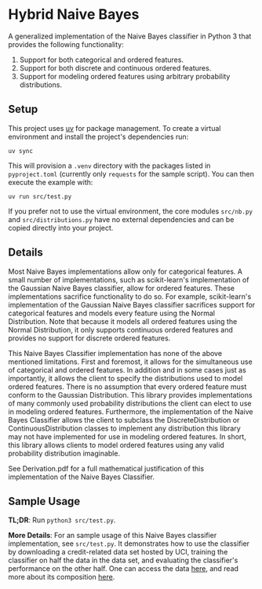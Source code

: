 # Hybrid Naive Bayes


A generalized implementation of the Naive Bayes classifier in Python 3 that provides the following functionality:

1. Support for both categorical and ordered features.
2. Support for both discrete and continuous ordered features.
3. Support for modeling ordered features using arbitrary probability distributions.

## Setup

This project uses [uv](https://github.com/astral-sh/uv) for package management. To create a virtual environment and install the project's dependencies run:

```
uv sync
```

This will provision a `.venv` directory with the packages listed in `pyproject.toml` (currently only `requests` for the sample script). You can then execute the example with:

```
uv run src/test.py
```

If you prefer not to use the virtual environment, the core modules `src/nb.py` and `src/distributions.py` have no external dependencies and can be copied directly into your project.

## Details

Most Naive Bayes implementations allow only for categorical features. A small number of implementations, such as scikit-learn's implementation of the Gaussian Naive Bayes classifier, allow for ordered features. These implementations sacrifice functionality to do so. For example, scikit-learn's implementation of the Gaussian Naive Bayes classifier sacrifices support for categorical features and models every feature using the Normal Distribution. Note that because it models all ordered features using the Normal Distribution, it only supports continuous ordered features and provides no support for discrete ordered features.

This Naive Bayes Classifier implementation has none of the above mentioned limitations. First and foremost, it allows for the simultaneous use of categorical and ordered features. In addition and in some cases just as importantly, it allows the client to specify the distributions used to model ordered features. There is no assumption that every ordered feature must conform to the Gaussian Distribution. This library provides implementations of many commonly used probability distributions the client can elect to use in modeling ordered features. Furthermore, the implementation of the Naive Bayes Classifier allows the client to subclass the DiscreteDistribution or ContinuousDistribution classes to implement any distribution this library may not have implemented for use in modeling ordered features. In short, this library allows clients to model ordered features using any valid probability distribution imaginable.

See Derivation.pdf for a full mathematical justification of this implementation of the Naive Bayes Classifier.

## Sample Usage

**TL;DR**: Run `python3 src/test.py`.

**More Details**: For an sample usage of this Naive Bayes classifier implementation, see `src/test.py`. It demonstrates how to use the classifier by downloading a credit-related data set hosted by UCI, training the classifier on half the data in the data set, and evaluating the classifier's performance on the other half. One can access the data [here](https://archive.ics.uci.edu/ml/machine-learning-databases/statlog/german/german.data), and read more about its composition [here](https://archive.ics.uci.edu/ml/datasets/Statlog+(German+Credit+Data)).
